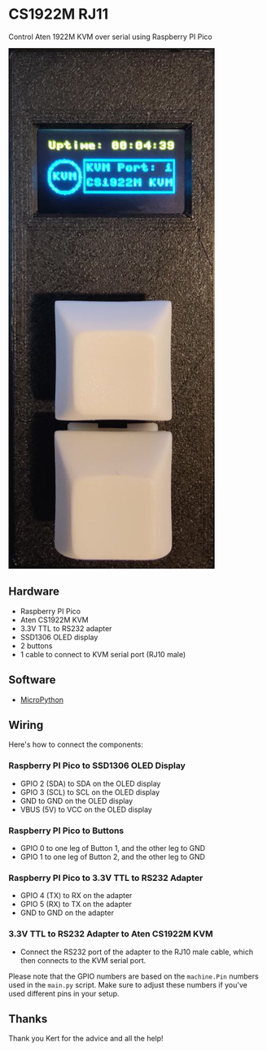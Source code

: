 # CS1922M RJ11

Control Aten 1922M KVM over serial using Raspberry PI Pico

![picture of switch](./switch.jpg)

## Hardware

- Raspberry PI Pico
- Aten CS1922M KVM
- 3.3V TTL to RS232 adapter
- SSD1306 OLED display
- 2 buttons
- 1 cable to connect to KVM serial port (RJ10 male)

## Software

- [MicroPython](https://micropython.org/)

## Wiring

Here's how to connect the components:

### Raspberry PI Pico to SSD1306 OLED Display

- GPIO 2 (SDA) to SDA on the OLED display
- GPIO 3 (SCL) to SCL on the OLED display
- GND to GND on the OLED display
- VBUS (5V) to VCC on the OLED display

### Raspberry PI Pico to Buttons

- GPIO 0 to one leg of Button 1, and the other leg to GND
- GPIO 1 to one leg of Button 2, and the other leg to GND

### Raspberry PI Pico to 3.3V TTL to RS232 Adapter

- GPIO 4 (TX) to RX on the adapter
- GPIO 5 (RX) to TX on the adapter
- GND to GND on the adapter

### 3.3V TTL to RS232 Adapter to Aten CS1922M KVM

- Connect the RS232 port of the adapter to the RJ10 male cable, which then connects to the KVM serial port.

Please note that the GPIO numbers are based on the `machine.Pin` numbers used in the `main.py` script. Make sure to adjust these numbers if you've used different pins in your setup.

## Thanks

Thank you Kert for the advice and all the help!
